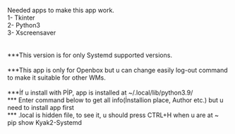Needed apps to make this app work. <br>
1- Tkinter <br>
2- Python3 <br>
3- Xscreensaver <br>
<br>
<br>
***This version is for only Systemd supported versions. <br> <br>
***This app is only for Openbox but u can change easily log-out command to make it suitable for other WMs. <br> <br>
***İf u install with PİP, app is installed at ~/.local/lib/python3.9/ <br>
*** Enter command below to get all info(İnstallion place, Author etc.) but u need to install app first <br> 
*** .local is hidden file, to see it, u should press CTRL+H when u are at ~ <br>
    pip show Kyak2-Systemd 